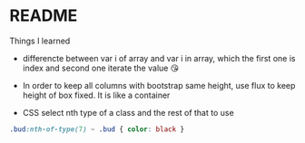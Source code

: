 # README

Things I learned 
* differencte between var i of array and var i in array, which the first one is index and second one iterate the value 😘
* In order to keep all columns with bootstrap same height, use flux to keep height of box fixed. It is like a container

* CSS select nth type of a class and the rest of that to use 
```css
.bud:nth-of-type(7) ~ .bud { color: black }
```
